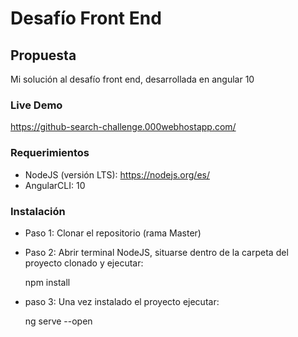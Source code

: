 # Desafío Front End

## Propuesta

Mi solución al desafío front end, desarrollada en angular 10 


### Live Demo

https://github-search-challenge.000webhostapp.com/


### Requerimientos

* NodeJS (versión LTS): https://nodejs.org/es/
* AngularCLI: 10

### Instalación

* Paso 1: Clonar el repositorio (rama Master)
* Paso 2: Abrir terminal NodeJS, situarse dentro de la carpeta del proyecto clonado y ejecutar:
	
	npm install
	
* paso 3: Una vez instalado el proyecto ejecutar:

	ng serve --open
	



